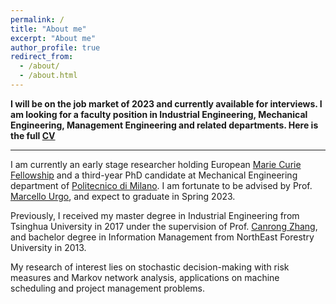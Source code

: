 ```yaml
---
permalink: /
title: "About me"
excerpt: "About me"
author_profile: true
redirect_from: 
  - /about/
  - /about.html
---
```

**I will be on the job market of 2023 and currently available for interviews. I am looking for a faculty position in Industrial Engineering, Mechanical Engineering, Management Engineering and related departments. Here is the full [CV](/files/CV.pdf)**

-----------------------------------------------------------------------------------------------------------------------------

I am currently an early stage researcher holding European [Marie Curie Fellowship](https://www.digiman4-0.mek.dtu.dk/About-us/Who-are-we/ESRs) and a third-year PhD candidate at Mechanical Engineering department of [Politecnico di Milano](https://www.polimi.it/en). I am fortunate to be advised by Prof. [Marcello Urgo](http://www.marcellourgo.com/), and expect to graduate in Spring 2023.

Previously, I received my master degree in Industrial Engineering from Tsinghua University in 2017 under the supervision of Prof. [Canrong Zhang](https://www.sigs.tsinghua.edu.cn/zcr_en/main.htm), and bachelor degree in Information Management from NorthEast Forestry University in 2013.

My research of interest lies on stochastic decision-making with risk measures and Markov network analysis, applications on machine scheduling and project management problems.
